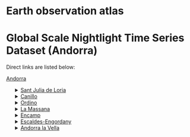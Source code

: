 # Earth observation atlas
 # Global Scale Nightlight Time Series Dataset (Andorra)
Direct links are listed below:

<a href="https://eoatlas-nightlight.s3.amazonaws.com/eoatlas-monthly-nightlight-00008.csv">Andorra</a>
<ul>
<details>
<summary><a href="https://eoatlas-nightlight.s3.amazonaws.com/eoatlas-monthly-nightlight-00403.csv">Sant Julia de Loria</a></summary>
<ul>
<ol>
</ul>
</ol>
</details>
<details>
<summary><a href="https://eoatlas-nightlight.s3.amazonaws.com/eoatlas-monthly-nightlight-00404.csv">Canillo</a></summary>
<ul>
<ol>
</ul>
</ol>
</details>
<details>
<summary><a href="https://eoatlas-nightlight.s3.amazonaws.com/eoatlas-monthly-nightlight-00405.csv">Ordino</a></summary>
<ul>
<ol>
</ul>
</ol>
</details>
<details>
<summary><a href="https://eoatlas-nightlight.s3.amazonaws.com/eoatlas-monthly-nightlight-00406.csv">La Massana</a></summary>
<ul>
<ol>
</ul>
</ol>
</details>
<details>
<summary><a href="https://eoatlas-nightlight.s3.amazonaws.com/eoatlas-monthly-nightlight-00407.csv">Encamp</a></summary>
<ul>
<ol>
</ul>
</ol>
</details>
<details>
<summary><a href="https://eoatlas-nightlight.s3.amazonaws.com/eoatlas-monthly-nightlight-00408.csv">Escaldes-Engordany</a></summary>
<ul>
<ol>
</ul>
</ol>
</details>
<details>
<summary><a href="https://eoatlas-nightlight.s3.amazonaws.com/eoatlas-monthly-nightlight-00409.csv">Andorra la Vella</a></summary>
<ul>
<ol>
</ul>
</ol>
</details>
